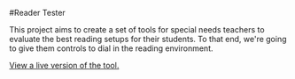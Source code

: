 #Reader Tester

This project aims to create a set of tools for special needs teachers to evaluate the best reading setups for their students. To that end, we're going to give them controls to dial in the reading environment. 

<a href="https://csalzman.github.io/Reader-Tester/">View a live version of the tool.</a>